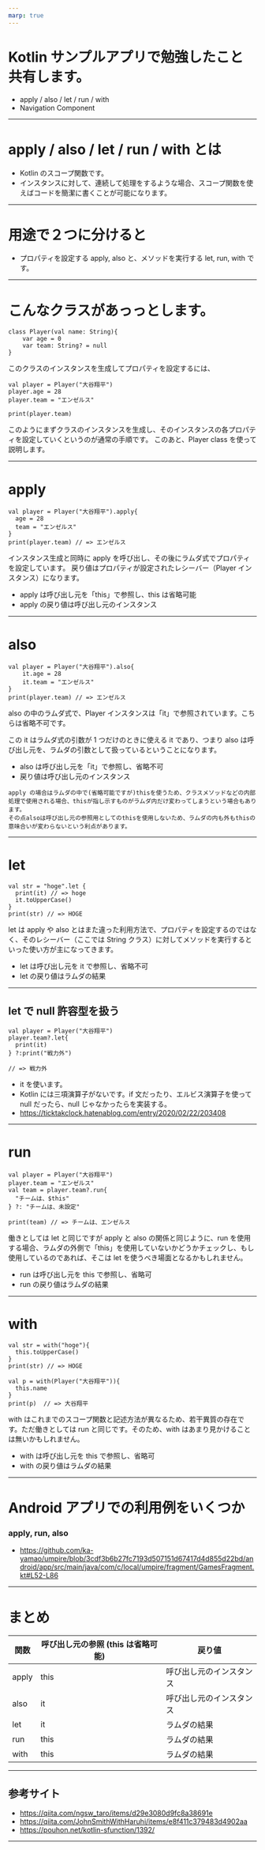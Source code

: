 ```yaml
---
marp: true
---
```


# Kotlin サンプルアプリで勉強したこと共有します。

- apply / also / let / run / with
- Navigation Component

---

# apply / also / let / run / with とは

- Kotlin のスコープ関数です。
- インスタンスに対して、連続して処理をするような場合、スコープ関数を使えばコードを簡潔に書くことが可能になります。

---

# 用途で２つに分けると

- プロパティを設定する apply, also と、メソッドを実行する let, run, with です。

---

# こんなクラスがあっっとします。

```
class Player(val name: String){
    var age = 0
    var team: String? = null
}
```

このクラスのインスタンスを生成してプロパティを設定するには、

```
val player = Player("大谷翔平")
player.age = 28
player.team = "エンゼルス"

print(player.team)
```

このようにまずクラスのインスタンスを生成し、そのインスタンスの各プロパティを設定していくというのが通常の手順です。
このあと、Player class を使って説明します。

---

# apply

```
val player = Player("大谷翔平").apply{
  age = 28
  team = "エンゼルス"
}
print(player.team) // => エンゼルス
```

インスタンス生成と同時に apply を呼び出し、その後にラムダ式でプロパティを設定しています。
戻り値はプロパティが設定されたレシーバー（Player インスタンス）になります。

- apply は呼び出し元を「this」で参照し、this は省略可能
- apply の戻り値は呼び出し元のインスタンス

---

# also

```
val player = Player("大谷翔平").also{
    it.age = 28
    it.team = "エンゼルス"
}
print(player.team) // => エンゼルス
```

also の中のラムダ式で、Player インスタンスは「it」で参照されています。こちらは省略不可です。

この it はラムダ式の引数が 1 つだけのときに使える it であり、つまり also は呼び出し元を、ラムダの引数として扱っているということになります。

- also は呼び出し元を「it」で参照し、省略不可
- 戻り値は呼び出し元のインスタンス

```
apply の場合はラムダの中で(省略可能ですが)thisを使うため、クラスメソッドなどの内部処理で使用される場合、thisが指し示すものがラムダ内だけ変わってしまうという場合もあります。
その点alsoは呼び出し元の参照用としてのthisを使用しないため、ラムダの内も外もthisの意味合いが変わらないという利点があります。
```

---

# let

```
val str = "hoge".let {
  print(it) // => hoge
  it.toUpperCase()
}
print(str) // => HOGE
```

let は apply や also とはまた違った利用方法で、プロパティを設定するのではなく、そのレシーバー（ここでは String クラス）に対してメソッドを実行するといった使い方が主になってきます。

- let は呼び出し元を it で参照し、省略不可
- let の戻り値はラムダの結果

---

## let で null 許容型を扱う

```
val player = Player("大谷翔平")
player.team?.let{
  print(it)
} ?:print("戦力外")

// => 戦力外
```

- it を使います。
- Kotlin には三項演算子がないです。if 文だったり、エルビス演算子を使って null だったら、null じゃなかったらを実装する。
- https://ticktakclock.hatenablog.com/entry/2020/02/22/203408

---

# run

```
val player = Player("大谷翔平")
player.team = "エンゼルス"
val team = player.team?.run{
  "チームは、$this"
} ?: "チームは、未設定"

print(team) // => チームは、エンゼルス
```

働きとしては let と同じですが apply と also の関係と同じように、run を使用する場合、ラムダの外側で「this」を使用していないかどうかチェックし、もし使用しているのであれば、そこは let を使うべき場面となるかもしれません。

- run は呼び出し元を this で参照し、省略可
- run の戻り値はラムダの結果

---

# with

```
val str = with("hoge"){
  this.toUpperCase()
}
print(str) // => HOGE

val p = with(Player("大谷翔平")){
  this.name
}
print(p)  // => 大谷翔平
```

with はこれまでのスコープ関数と記述方法が異なるため、若干異質の存在です。ただ働きとしては run と同じです。そのため、with はあまり見かけることは無いかもしれません。

- with は呼び出し元を this で参照し、省略可
- with の戻り値はラムダの結果

---

# Android アプリでの利用例をいくつか

### apply, run, also

- https://github.com/ka-yamao/umpire/blob/3cdf3b6b27fc7193d507151d67417d4d855d22bd/android/app/src/main/java/com/c/local/umpire/fragment/GamesFragment.kt#L52-L86

---

# まとめ

| 関数  | 呼び出し元の参照 (this は省略可能) | 戻り値                   |
| ----- | ---------------------------------- | ------------------------ |
| apply | this                               | 呼び出し元のインスタンス |
| also  | it                                 | 呼び出し元のインスタンス |
| let   | it                                 | ラムダの結果             |
| run   | this                               | ラムダの結果             |
| with  | this                               | ラムダの結果             |

---

## 参考サイト

- https://qiita.com/ngsw_taro/items/d29e3080d9fc8a38691e
- https://qiita.com/JohnSmithWithHaruhi/items/e8f411c379483d4902aa
- https://pouhon.net/kotlin-sfunction/1392/

---
